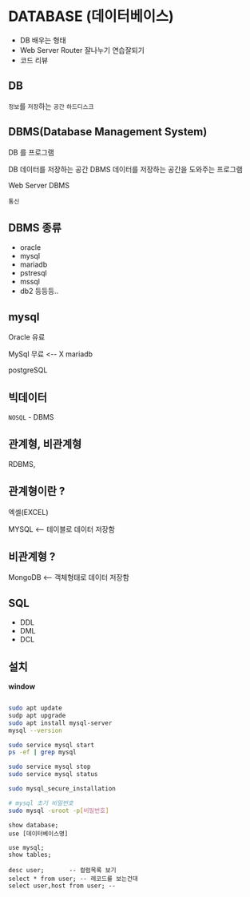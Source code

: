 # DATABASE (데이터베이스)

- DB 배우는 형태
- Web Server Router 잘나누기 연습잘되기
- 코드 리뷰

## DB

`정보`를 `저장`하는 `공간`
`하드디스크`

## DBMS(Database Management System)

DB 를 프로그램

DB 데이터를 저장하는 공간
DBMS 데이터를 저장하는 공간을 도와주는 프로그램

Web Server
DBMS

`통신`

## DBMS 종류

- oracle
- mysql
- mariadb
- pstresql
- mssql
- db2
  등등등..

## mysql

Oracle 유료

MySql 무료 <-- X
mariadb

postgreSQL

## 빅데이터

`NOSQL` - DBMS

## 관계형, 비관계형

RDBMS,

## 관계형이란 ?

엑셀(EXCEL)

MYSQL <-- 테이블로 데이터 저장함

## 비관계형 ?

MongoDB <-- 객체형태로 데이터 저장함

## SQL

- DDL
- DML
- DCL

## 설치

**window**

```sh

sudo apt update
sudp apt upgrade
sudo apt install mysql-server
mysql --version

sudo service mysql start
ps -ef | grep mysql

sudo service mysql stop
sudo service mysql status

sudo mysql_secure_installation

# mysql 초기 비밀번호
sudo mysql -uroot -p[비밀번호]

```

```mysql
show database;
use [데이터베이스명]

use mysql;
show tables;

desc user;       -- 컬럼목록 보기
select * from user; -- 레코드를 보는건대
select user,host from user; --
```

